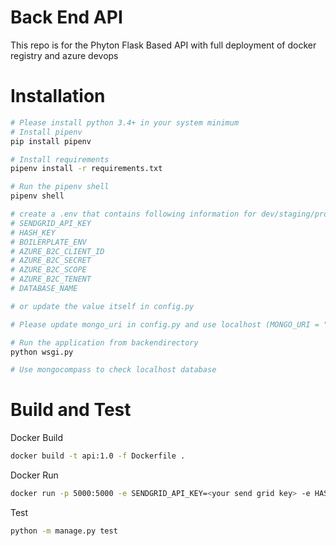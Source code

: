 # Back End API 
This repo is for the Phyton Flask Based API with full deployment of docker registry and azure devops

# Installation
```bash
# Please install python 3.4+ in your system minimum
# Install pipenv
pip install pipenv

# Install requirements
pipenv install -r requirements.txt

# Run the pipenv shell
pipenv shell

# create a .env that contains following information for dev/staging/prod:
# SENDGRID_API_KEY
# HASH_KEY
# BOILERPLATE_ENV
# AZURE_B2C_CLIENT_ID 
# AZURE_B2C_SECRET 
# AZURE_B2C_SCOPE 
# AZURE_B2C_TENENT
# DATABASE_NAME

# or update the value itself in config.py

# Please update mongo_uri in config.py and use localhost (MONGO_URI = "mongodb://localhost:27017/") for backend testing purposes to reduce server consumption

# Run the application from backendirectory
python wsgi.py

# Use mongocompass to check localhost database
```
# Build and Test
Docker Build 
```bash
docker build -t api:1.0 -f Dockerfile .
```

Docker Run
```bash
docker run -p 5000:5000 -e SENDGRID_API_KEY=<your send grid key> -e HASH_KEY=<your hash key> -e BOILERPLATE_ENV=<dev/prod/test> magic-ats-backend-api:1.0
```

Test 
```bash
python -m manage.py test  
```

